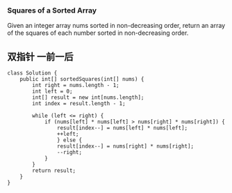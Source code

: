 ### Squares of a Sorted Array
Given an integer array nums sorted in non-decreasing order, return an array of the squares of each number sorted in non-decreasing order.

## 双指针 一前一后

    class Solution {
        public int[] sortedSquares(int[] nums) {
            int right = nums.length - 1;
            int left = 0;
            int[] result = new int[nums.length];
            int index = result.length - 1;
            
            while (left <= right) {
                if (nums[left] * nums[left] > nums[right] * nums[right]) {
                    result[index--] = nums[left] * nums[left];
                    ++left;
                    } else {
                    result[index--] = nums[right] * nums[right];
                    --right;
                }
            }
            return result;
        }
    }